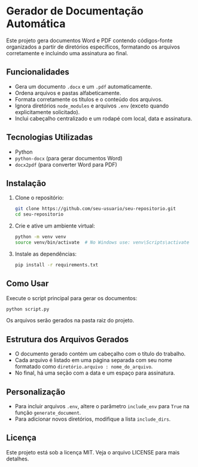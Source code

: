 # Gerador de Documentação Automática

Este projeto gera documentos Word e PDF contendo códigos-fonte organizados a partir de diretórios específicos, formatando os arquivos corretamente e incluindo uma assinatura ao final.

## Funcionalidades

- Gera um documento `.docx` e um `.pdf` automaticamente.
- Ordena arquivos e pastas alfabeticamente.
- Formata corretamente os títulos e o conteúdo dos arquivos.
- Ignora diretórios `node_modules` e arquivos `.env` (exceto quando explicitamente solicitado).
- Inclui cabeçalho centralizado e um rodapé com local, data e assinatura.

## Tecnologias Utilizadas

- Python
- `python-docx` (para gerar documentos Word)
- `docx2pdf` (para converter Word para PDF)

## Instalação

1. Clone o repositório:
   ```sh
   git clone https://github.com/seu-usuario/seu-repositorio.git
   cd seu-repositorio
   ```
2. Crie e ative um ambiente virtual:
   ```sh
   python -m venv venv
   source venv/bin/activate  # No Windows use: venv\Scripts\activate
   ```
3. Instale as dependências:
   ```sh
   pip install -r requirements.txt
   ```

## Como Usar

Execute o script principal para gerar os documentos:

```sh
python script.py
```

Os arquivos serão gerados na pasta raiz do projeto.

## Estrutura dos Arquivos Gerados

- O documento gerado contém um cabeçalho com o título do trabalho.
- Cada arquivo é listado em uma página separada com seu nome formatado como `diretório.arquivo : nome_do_arquivo`.
- No final, há uma seção com a data e um espaço para assinatura.

## Personalização

- Para incluir arquivos `.env`, altere o parâmetro `include_env` para `True` na função `generate_document`.
- Para adicionar novos diretórios, modifique a lista `include_dirs`.

## Licença

Este projeto está sob a licença MIT. Veja o arquivo LICENSE para mais detalhes.
